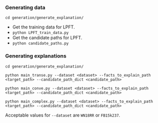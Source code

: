 ### Generating data
`cd generation/generate_explanation/`
- Get the training data for LPFT.
- `python LPFT_train_data.py`
- Get the candidate paths for LPFT.
- `python candidate_paths.py`
### Generating explanations

`cd generation/generate_explanation/`

`python main_transe.py --dataset <dataset> --facts_to_explain_path <target_path> --candidate_path_dict <candidate_path>
`

`python main_conve.py --dataset <dataset> --facts_to_explain_path <target_path> --candidate_path_dict <candidate_path>
`

`python main_complex.py --dataset <dataset> --facts_to_explain_path <target_path> --candidate_path_dict <candidate_path>
`

Acceptable values for `--dataset` are `WN18RR` or `FB15k237`.
